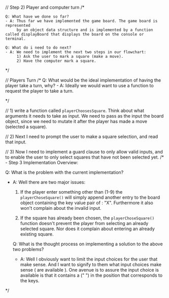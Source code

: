 // Step 2) Player and computer turn
/\*

    Q: What have we done so far?
    - A: Thus far we have implemented the game board. The game board is represented
         by an object data structure and is implemented by a function called displayBoard that displays the board on the console or terminal.

    Q: What do i need to do next?
    - A: We need to implement the next two steps in our flowchart:
         1) Ask the user to mark a square (make a move).
         2) Have the computer mark a square.

\*/

// Players Turn
/\*
Q: What would be the ideal implementation of having the player take a turn, why? - A: Ideally we would want to use a function to request the player to take a turn.

\*/

// 1) write a function called `playerChoosesSquare`. Think about what arguments it needs to take as input. We need to pass as the input the board object, since we need to mutate it after the player has made a move (selected a square).

// 2) Next I need to prompt the user to make a square selection, and read that input.

// 3) Now I need to implement a guard clause to only allow valid inputs, and to enable the user to only select squares that have not been selected yet.
/\* - Step 3 Implementation Overview:

Q: What is the problem with the current implementation?

- A: Well there are two major issues:

  1. If the player enter something other than (1-9) the `playerChoseSquare()` will simply append another entry to the board object containing the key value pair of <entered input>: "X". Furthermore it also won't complain about the invalid input.

  2. If the square has already been chosen, the `playerChoseSquare()` function doesn't prevent the player from selecting an already selected square. Nor does it complain about entering an already existing square.

  Q: What is the thought process on implementing a solution to the above two problems?

  - A: Well I obviously want to limit the input choices for the user that make sense. And I want to signify to them what input choices make sense ( are available ). One avenue is to assure the input choice is available is that it contains a (" ") in the position that corresponds to the keys.

\*/
